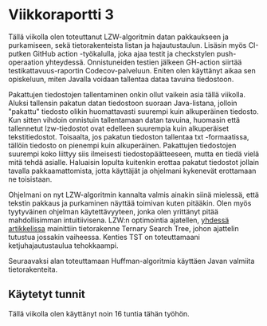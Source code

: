 # Viikkoraportti 3

Tällä viikolla olen toteuttanut LZW-algoritmin datan pakkaukseen ja purkamiseen, sekä tietorakenteista listan ja hajautustaulun. Lisäsin myös CI-putken GitHub action -työkalulla, joka ajaa testit ja checkstylen push-operaation yhteydessä. Onnistuneiden testien jälkeen GH-action siirtää testikattavuus-raportin Codecov-palveluun. Eniten olen käyttänyt aikaa sen opiskeluun, miten Javalla voidaan tallentaa dataa tavuina tiedostoon. 

Pakattujen tiedostojen tallentaminen onkin ollut vaikein asia tällä viikolla. Aluksi tallensin pakatun datan tiedostoon suoraan Java-listana, jolloin "pakattu" tiedosto olikin huomattavasti suurempi kuin alkuperäinen tiedosto. Kun sitten vihdoin onnistuin tallentamaan datan tavuina, huomasin että tallennetut lzw-tiedostot ovat edelleen suurempia kuin alkuperäiset tekstitiedostot. Toisaalta, jos pakatun tiedoston tallentaa txt -formaatissa, tällöin tiedosto on pienempi kuin alkuperäinen. Pakattujen tiedostojen suurempi koko liittyy siis ilmeisesti tiedostopäätteeseen, mutta en tiedä vielä mitä tehdä asialle. Haluaisin lopulta kuitenkin erottaa pakatut tiedostot jollain tavalla pakkaamattomista, jotta käyttäjät ja ohjelmani kykenevät erottamaan ne toisistaan.

Ohjelmani on nyt LZW-algoritmin kannalta valmis ainakin siinä mielessä, että tekstin pakkaus ja purkaminen näyttää toimivan kuten pitääkin. Olen myös tyytyväinen ohjelman käytettävyyteen, jonka olen yrittänyt pitää mahdollisimman intuitiivisena. LZW:n optimointia ajatellen, [yhdessä artikkelissa](https://sites.google.com/site/datacompressionguide/lzw) mainittiin tietorakenne Ternary Search Tree, johon ajattelin tutustua jossakin vaiheessa. Kenties TST on toteuttamaani ketjuhajautustaulua tehokkaampi. 

Seuraavaksi alan toteuttamaan Huffman-algoritmia käyttäen Javan valmiita tietorakenteita.  

## Käytetyt tunnit

Tällä viikolla olen käyttänyt noin 16 tuntia tähän työhön.